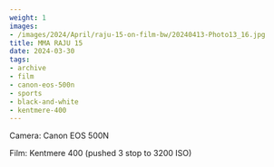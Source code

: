 ```yaml
---
weight: 1
images:
- /images/2024/April/raju-15-on-film-bw/20240413-Photo13_16.jpg
title: MMA RAJU 15
date: 2024-03-30
tags:
- archive
- film
- canon-eos-500n
- sports
- black-and-white
- kentmere-400
---
```


Camera: Canon EOS 500N

Film: Kentmere 400 (pushed 3 stop to 3200 ISO)